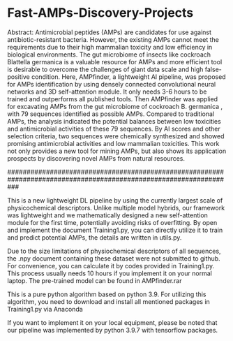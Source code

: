 # Fast-AMPs-Discovery-Projects
Abstract:
Antimicrobial peptides (AMPs) are candidates for use against antibiotic-resistant bacteria. However, the existing AMPs cannot meet the requirements due to their high mammalian toxicity and low efficiency in biological environments. The gut microbiome of insects like cockroach Blattella germanica is a valuable resource for AMPs and more efficient tool is desirable to overcome the challenges of giant data scale and high false-positive condition. Here, AMPfinder, a lightweight AI pipeline, was proposed for AMPs identification by using densely connected convolutional neural networks and 3D self-attention module.  It only needs 3-6 hours to be trained and outperforms all published tools. Then AMPfinder was applied for excavating AMPs from the gut microbiome of cockroach B. germanica , with 79 sequences identified as possible AMPs. Compared to traditional AMPs, the analysis indicated the potential balances between low toxicities and antimicrobial activities of these 79 sequences. By AI scores and other selection criteria, two sequences were chemically synthesized and showed promising antimicrobial activities and low mammalian toxicities. This work not only provides a new tool for mining AMPs, but also shows its application prospects by discovering novel AMPs from natural resources.

###################################################################################################################

This is a new lightweight DL pipeline by using the currently largest scale of physicochemical descriptors. Unlike multiple model hybrids, our framework was lightweight and we mathematically designed a new self-attention module for the first time, potentially avoiding risks of overfitting.
By open and implement the document Training1.py, you can directly utilize it to train and predict potential AMPs, the details are written in utils.py.

Due to the size limitations of physiochemical descriptors of all sequences, the .npy document containing these dataset were not submitted to github. For convenience, you can calculate it by codes provided in Training1.py. This process usually needs 10 hours if you implement it on your normal laptop. The pre-trained model can be found in AMPfinder.rar

This is a pure python algorithm based on python 3.9.
For utilizing this algorithm, you need to download and install all mentioned packages in Training1.py via Anaconda

If you want to implement it on your local equipment, please be noted that our pipeline was implemented by python 3.9.7 with tensorflow packages.

